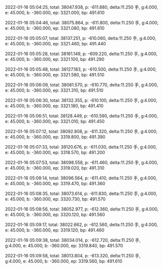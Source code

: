 2022-01-16 05:04:25, total: 38047.938, p: -611.880, delta:11.250 手, g:4.000, e: 45.000, b: -360.000, ep: 3321.000, bp: 491.610

2022-01-16 05:04:46, total: 38075.864, p: -611.800, delta:11.250 手, g:4.000, e: 45.000, b: -360.000, ep: 3321.080, bp: 491.610

2022-01-16 05:05:07, total: 38137.251, p: -610.060, delta:11.250 手, g:4.000, e: 45.000, b: -360.000, ep: 3321.460, bp: 491.440

2022-01-16 05:05:28, total: 38161.149, p: -609.220, delta:11.250 手, g:4.000, e: 45.000, b: -360.000, ep: 3321.100, bp: 491.290

2022-01-16 05:05:48, total: 38127.183, p: -610.500, delta:11.250 手, g:4.000, e: 45.000, b: -360.000, ep: 3321.580, bp: 491.510

2022-01-16 05:06:09, total: 38081.570, p: -610.770, delta:11.250 手, g:4.000, e: 45.000, b: -360.000, ep: 3321.310, bp: 491.510

2022-01-16 05:06:30, total: 38132.355, p: -610.100, delta:11.250 手, g:4.000, e: 45.000, b: -360.000, ep: 3321.180, bp: 491.410

2022-01-16 05:06:51, total: 38128.449, p: -610.590, delta:11.250 手, g:4.000, e: 45.000, b: -360.000, ep: 3321.010, bp: 491.450

2022-01-16 05:07:12, total: 38092.808, p: -611.320, delta:11.250 手, g:4.000, e: 45.000, b: -360.000, ep: 3319.800, bp: 491.390

2022-01-16 05:07:33, total: 38120.676, p: -611.030, delta:11.250 手, g:4.000, e: 45.000, b: -360.000, ep: 3318.570, bp: 491.200

2022-01-16 05:07:53, total: 38098.558, p: -611.460, delta:11.250 手, g:4.000, e: 45.000, b: -360.000, ep: 3319.020, bp: 491.310

2022-01-16 05:08:14, total: 38096.564, p: -611.410, delta:11.250 手, g:4.000, e: 45.000, b: -360.000, ep: 3319.470, bp: 491.360

2022-01-16 05:08:35, total: 38073.614, p: -611.830, delta:11.250 手, g:4.000, e: 45.000, b: -360.000, ep: 3320.730, bp: 491.570

2022-01-16 05:08:56, total: 38052.977, p: -612.360, delta:11.250 手, g:4.000, e: 45.000, b: -360.000, ep: 3320.120, bp: 491.560

2022-01-16 05:09:17, total: 38022.662, p: -612.560, delta:11.250 手, g:4.000, e: 45.000, b: -360.000, ep: 3319.120, bp: 491.460

2022-01-16 05:09:38, total: 38034.014, p: -612.720, delta:11.250 手, g:4.000, e: 45.000, b: -360.000, ep: 3319.840, bp: 491.570

2022-01-16 05:09:58, total: 38013.804, p: -613.320, delta:11.250 手, g:4.000, e: 45.000, b: -360.000, ep: 3319.560, bp: 491.610